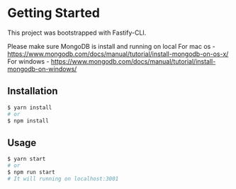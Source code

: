 # Getting Started
This project was bootstrapped with Fastify-CLI.

Please make sure MongoDB is install and running on local 
For mac os - https://www.mongodb.com/docs/manual/tutorial/install-mongodb-on-os-x/
For windows - https://www.mongodb.com/docs/manual/tutorial/install-mongodb-on-windows/

## Installation

```sh
$ yarn install
# or
$ npm install
```

## Usage

```sh
$ yarn start
# or
$ npm run start
# It will running on localhost:3001
```
